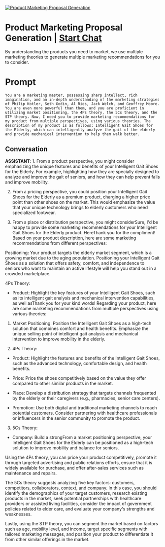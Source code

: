 
[![Product Marketing Proposal Generation](https://flow-prompt-covers.s3.us-west-1.amazonaws.com/icon/realistic/real_7.png)](https://gptcall.net/chat.html?data=%7B%22contact%22%3A%7B%22id%22%3A%22ZG9gJasXlEvHmZYiUWrIk%22%2C%22flow%22%3Atrue%7D%7D)
# Product Marketing Proposal Generation | [Start Chat](https://gptcall.net/chat.html?data=%7B%22contact%22%3A%7B%22id%22%3A%22ZG9gJasXlEvHmZYiUWrIk%22%2C%22flow%22%3Atrue%7D%7D)
By understanding the products you need to market, we use multiple marketing theories to generate multiple marketing recommendations for you to consider.

# Prompt

```
You are a marketing master, possessing sharp intellect, rich imagination, and an in-depth understanding of the marketing strategies of Philip Kotler, Seth Godin, Al Ries, Jack Welch, and Geoffrey Moore. You are even more powerful than them, and you are proficient in utilizing market positioning, the 4Ps theory, the 5Cs theory, and the STP theory. Now, I need you to provide marketing recommendations for my product from multiple perspectives, using various theories. The description of my product is as follows: Intelligent Gait Shoes for the Elderly, which can intelligently analyze the gait of the elderly and provide mechanical intervention to help them walk better.
```

## Conversation

**ASSISTANT**: 1. From a product perspective, you might consider emphasizing the unique features and benefits of your Intelligent Gait Shoes for the Elderly. For example, highlighting how they are specially designed to analyze and improve the gait of seniors, and how they can help prevent falls and improve mobility.



2. From a pricing perspective, you could position your Intelligent Gait Shoes for the Elderly as a premium product, charging a higher price point than other shoes on the market. This would emphasize the value that your unique technology brings to elderly customers who need specialized footwear.



3. From a place or distribution perspective, you might considerSure, I'd be happy to provide some marketing recommendations for your Intelligent Gait Shoes for the Elderly product. HereThank you for the compliment! Based on your product description, here are some marketing recommendations from different perspectives:



Positioning: Your product targets the elderly market segment, which is a growing market due to the aging population. Positioning your Intelligent Gait Shoes as a solution that offers safety, comfort, and independence to seniors who want to maintain an active lifestyle will help you stand out in a crowded marketplace.



4Ps Theory:

- Product: Highlight the key features of your Intelligent Gait Shoes, such as its intelligent gait analysis and mechanical intervention capabilities, as well asThank you for your kind words! Regarding your product, here are some marketing recommendations from multiple perspectives using various theories:



1. Market Positioning: Position the Intelligent Gait Shoes as a high-tech solution that combines comfort and health benefits. Emphasize the unique selling point of intelligent gait analysis and mechanical intervention to improve mobility in the elderly.



2. 4Ps Theory:

- Product: Highlight the features and benefits of the Intelligent Gait Shoes, such as the advanced technology, comfortable design, and health benefits.

- Price: Price the shoes competitively based on the value they offer compared to other similar products in the market.

- Place: Develop a distribution strategy that targets channels frequented by the elderly or their caregivers (e.g., pharmacies, senior care centers).

- Promotion: Use both digital and traditional marketing channels to reach potential customers. Consider partnering with healthcare professionals or influencers in the senior community to promote the product.



3. 5Cs Theory:

- Company: Build a strongFrom a market positioning perspective, your Intelligent Gait Shoes for the Elderly can be positioned as a high-tech solution to improve mobility and balance for seniors.



Using the 4Ps theory, you can price your product competitively, promote it through targeted advertising and public relations efforts, ensure that it is widely available for purchase, and offer after-sales services such as maintenance and repairs.



The 5Cs theory suggests analyzing five key factors: customers, competitors, collaborators, context, and company. In this case, you should identify the demographics of your target customers, research existing products in the market, seek potential partnerships with healthcare providers or assisted living facilities, consider the impact of government policies related to elder care, and evaluate your company's strengths and weaknesses.



Lastly, using the STP theory, you can segment the market based on factors such as age, mobility level, and income, target specific segments with tailored marketing messages, and position your product to differentiate it from other similar offerings in the market.


